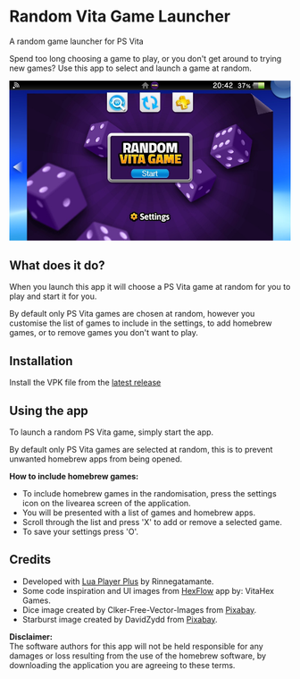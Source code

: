 # Random Vita Game Launcher
A random game launcher for PS Vita

Spend too long choosing a game to play, or you don't get around to trying new games? Use this app to select and launch a game at random.

[![](https://github.com/jimbob4000/Random-Vita-Game-Launcher/raw/main/Media/livearea.jpg "main_screen")](https://github.com/jimbob4000/Random-Vita-Game-Launcher/blob/main/Media/livearea.jpg)

## What does it do?

When you launch this app it will choose a PS Vita game at random for you to play and start it for you.

By default only PS Vita games are chosen at random, however you customise the list of games to include in the settings, to add homebrew games, or to remove games you don't want to play.

## Installation
Install the VPK file from the [latest release](https://github.com/jimbob4000/Random-Vita-Game-Launcher/releases) 

## Using the app

To launch a random PS Vita game, simply start the app.

By default only PS Vita games are selected at random, this is to prevent unwanted homebrew apps from being opened.

**How to include homebrew games:**

* To include homebrew games in the randomisation, press the settings icon on the livearea screen of the application.
* You will be presented with a list of games and homebrew apps.
* Scroll through the list and press 'X' to add or remove a selected game.
* To save your settings press 'O'.

## Credits

* Developed with [Lua Player Plus](http://rinnegatamante.github.io/lpp-vita/) by Rinnegatamante.
* Some code inspiration and UI images from [HexFlow](https://github.com/VitaHEX-Games/HexFlow-Launcher) app by: VitaHex Games.
* Dice image created by Clker-Free-Vector-Images from [Pixabay](https://pixabay.com/vectors/dice-red-two-game-rolling-chance-25637/).
* Starburst image created by DavidZydd from [Pixabay](https://pixabay.com/vectors/background-abstract-burst-starburst-2481449/).


**Disclaimer:**
<br>
The software authors for this app will not be held responsible for any damages or loss resulting from the use of the homebrew software, by downloading the application you are agreeing to these terms.